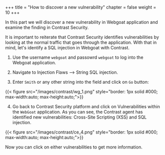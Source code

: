 +++
title = "How to discover a new vulnerability"
chapter = false
weight = 10
+++

In this part we will discover a new vulnerability in Webgoat application and examine the finding in Contrast Security.

It is important to reiterate that Contrast Security identifies vulnerabilities by looking at the normal traffic that goes through the application. With that in mind, let's identify a SQL injection in Webgoat with Contrast.

1. Use the username `webgoat` and passowrd `webgoat` to log into the Webgoat application.

2. Navigate to Injection Flaws --> String SQL injection.

3. Enter `Smith` or any other string into the field and click on `Go` button:

{{< figure src="/images/contrast/wg_1.png" style="border: 1px solid #000; max-width:auto; max-height:auto;">}}

4. Go back to Contrast Security platform and click on Vulnerabilities within the `WebGoat` application. As you can see, the Contrast agent has identified new vulnerabilities: Cross-Site Scripting (XSS) and SQL injection.

{{< figure src="/images/contrast/ce_4.png" style="border: 1px solid #000; max-width:auto; max-height:auto;">}}

Now you can click on either vulnerabilities to get more information.
